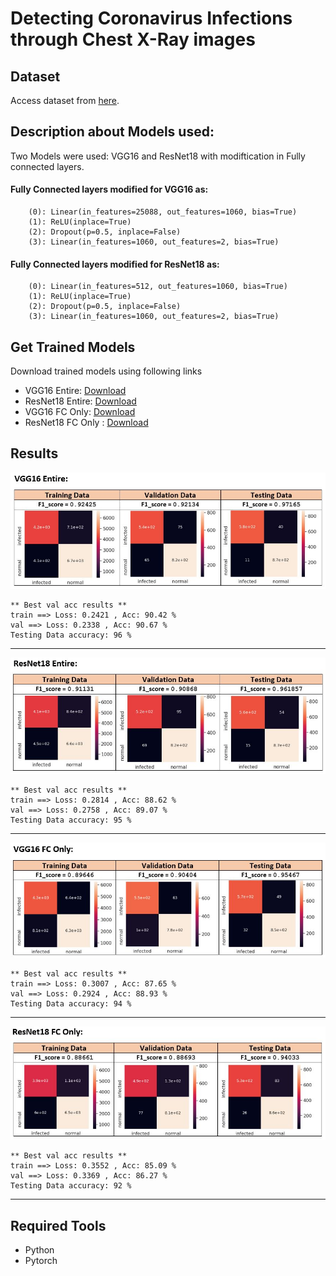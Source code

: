 # Detecting Coronavirus Infections through Chest X-Ray images

## Dataset
Access dataset from [here](https://drive.google.com/drive/folders/1P11biqCGNk5zWqILLdNkuPtbZpvXb1ay?usp=sharing).

## Description about Models used:
Two Models were used: VGG16 and ResNet18 with modiftication in Fully connected layers.

#### Fully Connected layers modified for VGG16 as:
```
    (0): Linear(in_features=25088, out_features=1060, bias=True)
    (1): ReLU(inplace=True)
    (2): Dropout(p=0.5, inplace=False)
    (3): Linear(in_features=1060, out_features=2, bias=True)
```

#### Fully Connected layers modified for ResNet18 as:
```
    (0): Linear(in_features=512, out_features=1060, bias=True)
    (1): ReLU(inplace=True)
    (2): Dropout(p=0.5, inplace=False)
    (3): Linear(in_features=1060, out_features=2, bias=True)
```

## Get Trained Models
Download trained models using following links
* VGG16 Entire: [Download](https://drive.google.com/file/d/1-2MPtBDxXBEK_a1hkv-lmty0AZhOplR-/view?usp=sharing)
* ResNet18 Entire: [Download](https://drive.google.com/file/d/1-2uOOHnIDZuX8JiffRnt1XLbgMMjIFUZ/view?usp=sharing)
* VGG16 FC Only: [Download](https://drive.google.com/file/d/1hJI86eA9Sb9n0Z4hBBdRd9KsI3dZliNb/view?usp=sharing)
* ResNet18 FC Only : [Download](https://drive.google.com/file/d/1-09GoYnB8zTZMhhr1NnGbYRHza3ooX1t/view?usp=sharing)

## Results
![](Results/Vgg16_Entire.JPG)
```
** Best val acc results **
train ==> Loss: 0.2421 , Acc: 90.42 %
val ==> Loss: 0.2338 , Acc: 90.67 %
Testing Data accuracy: 96 %
```
---
![](Results/Resnet18_Entire.JPG)
```
** Best val acc results **
train ==> Loss: 0.2814 , Acc: 88.62 %
val ==> Loss: 0.2758 , Acc: 89.07 %
Testing Data accuracy: 95 %
```
---
![](Results/Vgg_FC_Only.JPG)
```
** Best val acc results **
train ==> Loss: 0.3007 , Acc: 87.65 %
val ==> Loss: 0.2924 , Acc: 88.93 %
Testing Data accuracy: 94 %
```
---
![](Results/Resnet18_FC_Only.JPG)
```
** Best val acc results **
train ==> Loss: 0.3552 , Acc: 85.09 %
val ==> Loss: 0.3369 , Acc: 86.27 %
Testing Data accuracy: 92 %
```
---

## Required Tools
* Python
* Pytorch
